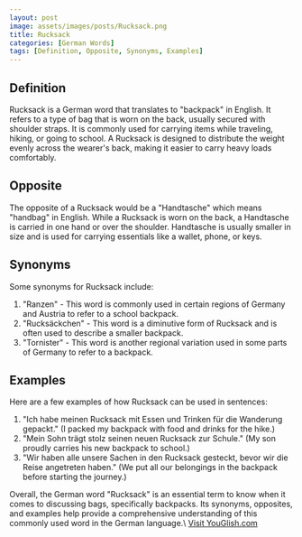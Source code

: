 ```yaml
---
layout: post
image: assets/images/posts/Rucksack.png
title: Rucksack
categories: [German Words]
tags: [Definition, Opposite, Synonyms, Examples]
---
```


## Definition

Rucksack is a German word that translates to "backpack" in English. It refers to a type of bag that is worn on the back, usually secured with shoulder straps. It is commonly used for carrying items while traveling, hiking, or going to school. A Rucksack is designed to distribute the weight evenly across the wearer's back, making it easier to carry heavy loads comfortably.

## Opposite

The opposite of a Rucksack would be a "Handtasche" which means "handbag" in English. While a Rucksack is worn on the back, a Handtasche is carried in one hand or over the shoulder. Handtasche is usually smaller in size and is used for carrying essentials like a wallet, phone, or keys.

## Synonyms

Some synonyms for Rucksack include:

1. "Ranzen" - This word is commonly used in certain regions of Germany and Austria to refer to a school backpack.
2. "Rucksäckchen" - This word is a diminutive form of Rucksack and is often used to describe a smaller backpack.
3. "Tornister" - This word is another regional variation used in some parts of Germany to refer to a backpack.

## Examples

Here are a few examples of how Rucksack can be used in sentences:

1. "Ich habe meinen Rucksack mit Essen und Trinken für die Wanderung gepackt." (I packed my backpack with food and drinks for the hike.)
2. "Mein Sohn trägt stolz seinen neuen Rucksack zur Schule." (My son proudly carries his new backpack to school.)
3. "Wir haben alle unsere Sachen in den Rucksack gesteckt, bevor wir die Reise angetreten haben." (We put all our belongings in the backpack before starting the journey.)

Overall, the German word "Rucksack" is an essential term to know when it comes to discussing bags, specifically backpacks. Its synonyms, opposites, and examples help provide a comprehensive understanding of this commonly used word in the German language.\ <a id="yg-widget-0" class="youglish-widget" data-query="Rucksack" data-lang="german" data-components="8412" data-auto-start="0" data-bkg-color="theme_light" data-title="How%20to%20pronounce%20Rucksack%20in%20German"  rel="nofollow" href="https://youglish.com">Visit YouGlish.com</a><script async src="https://youglish.com/public/emb/widget.js" charset="utf-8"></script>